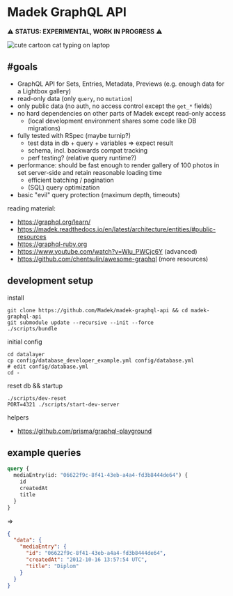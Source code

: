 # Madek GraphQL API

⚠️ **STATUS: EXPERIMENTAL, WORK IN PROGRESS** ⚠️

<img src="https://raw.githubusercontent.com/lhl/pusheen-stickers/master/gif/pusheen/144884865685780.gif" alt="cute cartoon cat typing on laptop"/>

## #goals

- GraphQL API for Sets, Entries, Metadata, Previews (e.g. enough data for a Lightbox gallery)
- read-only data (only `query`, no `mutation`)
- only public data (no auth, no access control except the `get_*` fields)
- no hard dependencies on other parts of Madek except read-only access
  - (local development environment shares some code like DB migrations)
- fully tested with RSpec (maybe turnip?)
  - test data in db + query + variables => expect result
  - schema, incl. backwards compat tracking
  - perf testing? (relative query runtime?)
- performance: should be fast enough to render gallery of 100 photos in set server-side and retain reasonable loading time
  - efficient batching / pagination
  - (SQL) query optimization
- basic "evil" query protection (maximum depth, timeouts)

reading material:

- https://graphql.org/learn/
- https://madek.readthedocs.io/en/latest/architecture/entities/#public-resources
- https://graphql-ruby.org
- https://www.youtube.com/watch?v=Wlu_PWCjc6Y (advanced)
- https://github.com/chentsulin/awesome-graphql (more resources)

## development setup

install

```shell
git clone https://github.com/Madek/madek-graphql-api && cd madek-graphql-api
git submodule update --recursive --init --force
./scripts/bundle
```

initial config

```shell
cd datalayer
cp config/database_developer_example.yml config/database.yml
# edit config/database.yml
cd -
```

reset db && startup

```shell
./scripts/dev-reset
PORT=4321 ./scripts/start-dev-server
```

helpers

- https://github.com/prisma/graphql-playground

## example queries

```graphql
query {
  mediaEntry(id: "06622f9c-8f41-43eb-a4a4-fd3b8444de64") {
    id
    createdAt
    title
  }
}
```

=>

```json
{
  "data": {
    "mediaEntry": {
      "id": "06622f9c-8f41-43eb-a4a4-fd3b8444de64",
      "createdAt": "2012-10-16 13:57:54 UTC",
      "title": "Diplom"
    }
  }
}
```
